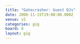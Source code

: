 ```yaml
---
title: "Gatecrasher: Guest DJs"
date: 2008-11-15T19:00:00.000Z
venue: v2
categories: gig
board: 8
layout: gig
---
```

